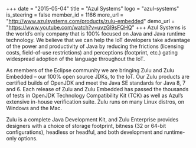 +++
date = "2015-05-04"
title = "Azul Systems"
logo = "azul-systems"
is_steering = false
member_id = 1166
more_url = "http://www.azulsystems.com/products/zulu-embedded"
demo_url = "https://www.youtube.com/watch?v=uvzGl9sFQHQ"
+++
Azul Systems is the world’s only company that is 100% focused on Java and Java runtime technology. We believe that we can help the IoT developers take advantage of the power and productivity of Java by reducing the frictions (licensing costs, field-of-use restrictions) and perceptions (footprint, etc.) gating widespread adoption of the language throughout the IoT.
 
As members of the Eclipse community we are bringing Zulu and Zulu Embedded – our 100% open source JDKs, to the IoT. Our Zulu products are certified builds of OpenJDK and meet the Java SE standards for Java 8, 7 and 6.  Each release of Zulu and Zulu Embedded has passed the thousands of tests in OpenJDK Technology Compatibility Kit (TCK) as well as Azul’s extensive in-house verification suite. Zulu runs on many Linux distros, on Windows and the Mac.
 
Zulu is a complete Java Development Kit, and Zulu Enterprise provides designers with a choice of storage footprint, bitness (32 or 64-bit configurations), headless or headful, and both development and runtime-only options.